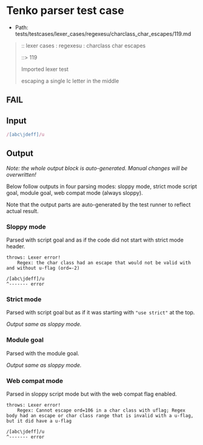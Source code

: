 # Tenko parser test case

- Path: tests/testcases/lexer_cases/regexesu/charclass_char_escapes/119.md

> :: lexer cases : regexesu : charclass char escapes
>
> ::> 119
>
> Imported lexer test
>
> escaping a single lc letter in the middle

## FAIL

## Input

`````js
/[abc\jdeff]/u
`````

## Output

_Note: the whole output block is auto-generated. Manual changes will be overwritten!_

Below follow outputs in four parsing modes: sloppy mode, strict mode script goal, module goal, web compat mode (always sloppy).

Note that the output parts are auto-generated by the test runner to reflect actual result.

### Sloppy mode

Parsed with script goal and as if the code did not start with strict mode header.

`````
throws: Lexer error!
    Regex: the char class had an escape that would not be valid with and without u-flag (ord=-2)

/[abc\jdeff]/u
^------- error
`````

### Strict mode

Parsed with script goal but as if it was starting with `"use strict"` at the top.

_Output same as sloppy mode._

### Module goal

Parsed with the module goal.

_Output same as sloppy mode._

### Web compat mode

Parsed in sloppy script mode but with the web compat flag enabled.

`````
throws: Lexer error!
    Regex: Cannot escape ord=106 in a char class with uflag; Regex body had an escape or char class range that is invalid with a u-flag, but it did have a u-flag

/[abc\jdeff]/u
^------- error
`````

